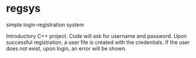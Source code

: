 # regsys
simple login-registration system

Introductory C++ project. Code will ask for username and password.
Upon successful registration, a user file is created with the credentials. 
If the user does not exist, upon login, an error will be shown.
